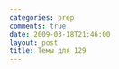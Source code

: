 ```yaml
---
categories: prep
comments: true
date: 2009-03-18T21:46:00
layout: post
title: Темы для 129
---
```


